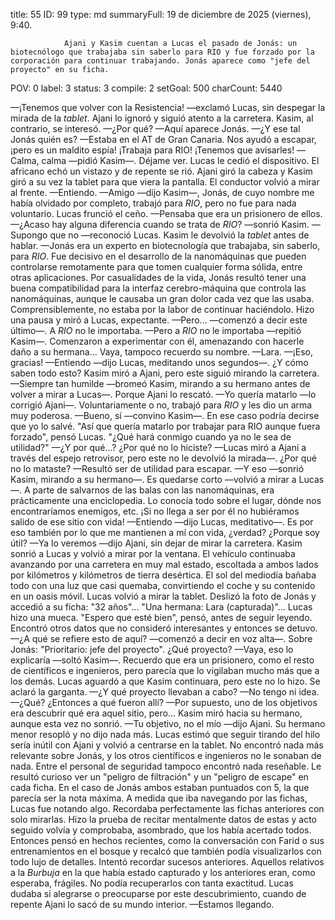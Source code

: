 title:          55
ID:             99
type:           md
summaryFull:    19 de diciembre de 2025 (viernes), 9:40.
                
                Ajani y Kasim cuentan a Lucas el pasado de Jonás: un biotecnólogo que trabajaba sin saberlo para RIO y fue forzado por la corporación para continuar trabajando. Jonás aparece como "jefe del proyecto" en su ficha.
POV:            0
label:          3
status:         3
compile:        2
setGoal:        500
charCount:      5440


—¡Tenemos que volver con la Resistencia! —exclamó Lucas, sin despegar la mirada de la *tablet*.
Ajani lo ignoró y siguió atento a la carretera. Kasim, al contrario, se interesó.
—¿Por qué?
—Aquí aparece Jonás.
—¿Y ese tal Jonás quién es?
—Estaba en el AT de Gran Canaria. Nos ayudó a escapar, ¡pero es un maldito espía! ¡Trabaja para RIO! ¡Tenemos que avisarles!
—Calma, calma —pidió Kasim—. Déjame ver.
Lucas le cedió el dispositivo. El africano echó un vistazo y de repente se rió. Ajani giró la cabeza y Kasim giró a su vez la tablet para que viera la pantalla. El conductor volvió a mirar al frente.
—Entiendo.
—Amigo —dijo Kasim—, Jonás, de cuyo nombre me había olvidado por completo, trabajó para *RIO*, pero no fue para nada voluntario.
Lucas frunció el ceño.
—Pensaba que era un prisionero de ellos.
—¿Acaso hay alguna diferencia cuando se trata de *RIO*? —sonrió Kasim.
—Supongo que no —reconoció Lucas.
Kasim le devolvió la *tablet* antes de hablar.
—Jonás era un experto en biotecnología que trabajaba, sin saberlo, para *RIO*. Fue decisivo en el desarrollo de la nanomáquinas que pueden controlarse remotamente para que tomen cualquier forma sólida, entre otras aplicaciones. Por casualidades de la vida, Jonás resultó tener una buena compatibilidad para la interfaz cerebro-máquina que controla las nanomáquinas, aunque le causaba un gran dolor cada vez que las usaba. Comprensiblemente, no estaba por la labor de continuar haciéndolo.
Hizo una pausa y miró a Lucas, expectante.
—Pero... —comenzó a decir este último—. A *RIO* no le importaba.
—Pero a *RIO* no le importaba —repitió Kasim—. Comenzaron a experimentar con él, amenazando con hacerle daño a su hermana... Vaya, tampoco recuerdo su nombre.
—Lara.
—¡Eso, gracias!
—Entiendo —dijo Lucas, meditando unos segundos—. ¿Y cómo saben todo esto?
Kasim miró a Ajani, pero este siguió mirando la carretera.
—Siempre tan humilde —bromeó Kasim, mirando a su hermano antes de volver a mirar a Lucas—. Porque Ajani lo rescató.
—Yo quería matarlo —lo corrigió Ajani—. Voluntariamente o no, trabajó para *RIO* y les dio un arma muy poderosa.
—Bueno, sí —convino Kasim—. En ese caso podría decirse que yo lo salvé.
"Así que quería matarlo por trabajar para RIO aunque fuera forzado", pensó Lucas. "¿Qué hará conmigo cuando ya no le sea de utilidad?"
—¿Y por qué...? ¿Por qué no lo hiciste? —Lucas miró a Ajani a través del espejo retrovisor, pero este no le devolvió la mirada—. ¿Por qué no lo mataste?
—Resultó ser de utilidad para escapar.
—Y eso —sonrió Kasim, mirando a su hermano—. Es quedarse corto —volvió a mirar a Lucas—. A parte de salvarnos de las balas con las nanomáquinas, era prácticamente una enciclopedia. Lo conocía todo sobre el lugar, dónde nos encontraríamos enemigos, etc. ¡Si no llega a ser por él no hubiéramos salido de ese sitio con vida!
—Entiendo —dijo Lucas, meditativo—. Es por eso también por lo que me mantienen a mí con vida, ¿verdad? ¿Porque soy útil?
—Ya lo veremos —dijo Ajani, sin dejar de mirar la carretera.
Kasim sonrió a Lucas y volvió a mirar por la ventana.
El vehículo continuaba avanzando por una carretera en muy mal estado, escoltada a ambos lados por kilómetros y kilómetros de tierra desértica. El sol del mediodía bañaba todo con una luz que casi quemaba, convirtiendo el coche y su contenido en un oasis móvil.
Lucas volvió a mirar la tablet. Deslizó la foto de Jonás y accedió a su ficha: "32 años"... "Una hermana: Lara (capturada)"...
Lucas hizo una mueca. "Espero que esté bien", pensó, antes de seguir leyendo. Encontró otros datos que no consideró interesantes y entonces se detuvo.
—¿A qué se refiere esto de aquí? —comenzó a decir en voz alta—. Sobre Jonás: "Prioritario: jefe del proyecto". ¿Qué proyecto?
—Vaya, eso lo explicaría —soltó Kasim—. Recuerdo que era un prisionero, como el resto de científicos e ingenieros, pero parecía que lo vigilaban mucho más que a los demás.
Lucas aguardó a que Kasim continuara, pero este no lo hizo. Se aclaró la garganta.
—¿Y qué proyecto llevaban a cabo?
—No tengo ni idea.
—¿Qué? ¿Entonces a qué fueron allí?
—Por supuesto, uno de los objetivos era descubrir qué era aquel sitio, pero...
Kasim miró hacia su hermano, aunque esta vez no sonrió.
—Tu objetivo, no el mío —dijo Ajani.
Su hermano menor resopló y no dijo nada más.
Lucas estimó que seguir tirando del hilo sería inútil con Ajani y volvió a centrarse en la tablet. No encontró nada más relevante sobre Jonás, y los otros científicos e ingenieros no le sonaban de nada. Entre el personal de seguridad tampoco encontró nada reseñable. Le resultó curioso ver un "peligro de filtración" y un "peligro de escape" en cada ficha. En el caso de Jonás ambos estaban puntuados con 5, la que parecía ser la nota máxima.
A medida que iba navegando por las fichas, Lucas fue notando algo. Recordaba perfectamente las fichas anteriores con solo mirarlas. Hizo la prueba de recitar mentalmente datos de estas y acto seguido volvía y comprobaba, asombrado, que los había acertado todos.
Entonces pensó en hechos recientes, como la conversación con Farid o sus entrenamientos en el bosque y recalcó que también podía visualizarlos con todo lujo de detalles.
Intentó recordar sucesos anteriores.
Aquellos relativos a la *Burbuja* en la que había estado capturado y los anteriores eran, como esperaba, frágiles. No podía recuperarlos con tanta exactitud.
Lucas dudaba si alegrarse o preocuparse por este descubrimiento, cuando de repente Ajani lo sacó de su mundo interior.
—Estamos llegando.